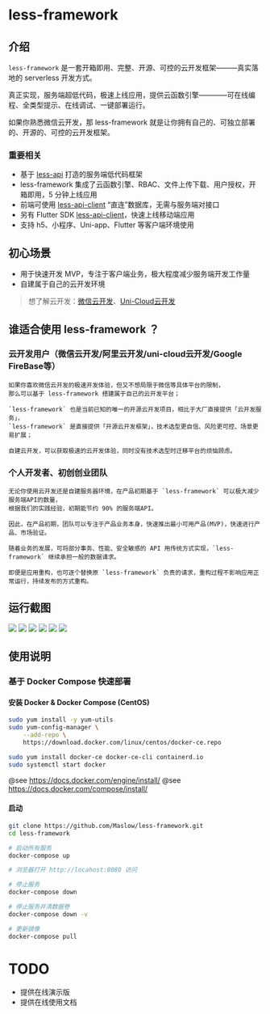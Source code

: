 # less-framework

## 介绍

`less-framework` 是一套开箱即用、完整、开源、可控的云开发框架———真实落地的 serverless 开发方式。

真正实现，服务端超低代码，极速上线应用，提供云函数引擎————可在线编程、全类型提示、在线调试、一键部署运行。

如果你熟悉微信云开发，那 less-framework 就是让你拥有自己的、可独立部署的、开源的、可控的云开发框架。

### 重要相关

  - 基于 [less-api](https://github.com/Maslow/less-api) 打造的服务端低代码框架
  - less-framework 集成了云函数引擎、RBAC、文件上传下载、用户授权，开箱即用，5 分钟上线应用
  - 前端可使用 [less-api-client](https://github.com/Maslow/less-api-client-js) “直连”数据库，无需与服务端对接口
  - 另有 Flutter SDK [less-api-client](https://github.com/Maslow/less-api-client-dart)，快速上线移动端应用
  - 支持 h5、小程序、Uni-app、Flutter 等客户端环境使用

## 初心场景

- 用于快速开发 MVP，专注于客户端业务，极大程度减少服务端开发工作量
- 自建属于自己的云开发环境

> 想了解云开发：[微信云开发](https://developers.weixin.qq.com/miniprogram/dev/wxcloud/basis/getting-started.html)、[Uni-Cloud云开发](https://uniapp.dcloud.net.cn/uniCloud/README)


## 谁适合使用 less-framework ？

### 云开发用户（微信云开发/阿里云开发/uni-cloud云开发/Google FireBase等）

    如果你喜欢微信云开发的极速开发体验，但又不想局限于微信等具体平台的限制，
    那么可以基于 less-framework 搭建属于自己的云开发平台；

    `less-framework` 也是当前已知的唯一的开源云开发项目，相比于大厂直接提供「云开发服务」，
    `less-framework` 是直接提供「开源云开发框架」，技术选型更自信、风险更可控、场景更易扩展；

    自建云开发，可以获取极速的云开发体验，同时没有技术选型时迁移平台的烦恼顾虑。


### 个人开发者、初创创业团队

    无论你使用云开发还是自建服务器环境，在产品初期基于 `less-framework` 可以极大减少服务端API的数量，
    根据我们的实践经验，初期能节约 90% 的服务端API。

    因此，在产品初期，团队可以专注于产品业务本身，快速推出最小可用产品(MVP)，快速进行产品、市场验证。

    随着业务的发展，可将部分事务、性能、安全敏感的 API 用传统方式实现，`less-framework` 继续承担一般的数据请求。

    即便是应用重构，也可逐个替换原 `less-framework` 负责的请求，重构过程不影响应用正常运行，持续发布的方式重构。


## 运行截图

![](https://s3.bmp.ovh/imgs/2021/08/9ade3cec7ba8bb0a.png)
![](https://s3.bmp.ovh/imgs/2021/08/5faa3eb4943acd55.png)
![](https://s3.bmp.ovh/imgs/2021/08/25c2e4298719f9aa.png)
![](https://s3.bmp.ovh/imgs/2021/08/1216a79b03d17a12.png)
![](https://s3.bmp.ovh/imgs/2021/08/bb2b4d2e3100d00d.png)
![](https://s3.bmp.ovh/imgs/2021/08/44a349008ec52d1f.png)

## 使用说明

### 基于 Docker Compose 快速部署

#### 安装 Docker & Docker Compose (CentOS)

```sh
sudo yum install -y yum-utils
sudo yum-config-manager \
    --add-repo \
    https://download.docker.com/linux/centos/docker-ce.repo

sudo yum install docker-ce docker-ce-cli containerd.io
sudo systemctl start docker

```

@see https://docs.docker.com/engine/install/
@see https://docs.docker.com/compose/install/

#### 启动

```sh
git clone https://github.com/Maslow/less-framework.git
cd less-framework

# 启动所有服务
docker-compose up

# 浏览器打开 http://locahost:8080 访问

# 停止服务
docker-compose down

# 停止服务并清数据卷
docker-compose down -v

# 更新镜像
docker-compose pull

```

# TODO

- 提供在线演示版
- 提供在线使用文档